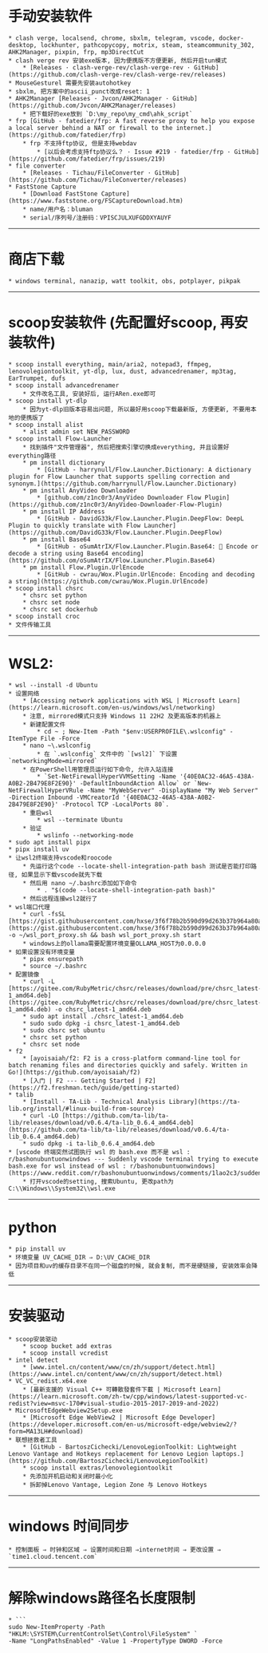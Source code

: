 # 手动安装软件
    * clash verge, localsend, chrome, sbxlm, telegram, vscode, docker-desktop, lockhunter, pathcopycopy, motrix, steam, steamcommunity_302, AHK2Manager, pixpin, frp, mp3DirectCut
    * clash verge rev 安装exe版本, 因为便携版不方便更新, 然后开启tun模式
        * [Releases · clash-verge-rev/clash-verge-rev · GitHub](https://github.com/clash-verge-rev/clash-verge-rev/releases)
    * MouseGesturel 需要先安装autohotkey
    * sbxlm, 把方案中的ascii_punct改成reset: 1
    * AHK2Manager [Releases · Jvcon/AHK2Manager · GitHub](https://github.com/Jvcon/AHK2Manager/releases)
        * 把下载好的exe放到 `D:\my_repo\my_cmd\ahk_script`
    * frp [GitHub - fatedier/frp: A fast reverse proxy to help you expose a local server behind a NAT or firewall to the internet.](https://github.com/fatedier/frp)
        * frp 不支持ftp协议, 但是支持webdav
            * [以后会考虑支持ftp协议么？ · Issue #219 · fatedier/frp · GitHub](https://github.com/fatedier/frp/issues/219)
    * file converter
        * [Releases · Tichau/FileConverter · GitHub](https://github.com/Tichau/FileConverter/releases)
    * FastStone Capture
        * [Download FastStone Capture](https://www.faststone.org/FSCaptureDownload.htm)
        * name/用户名：bluman
        * serial/序列号/注册码：VPISCJULXUFGDDXYAUYF

---

# 商店下载
    * windows terminal, nanazip, watt toolkit, obs, potplayer, pikpak

---

# scoop安装软件 (先配置好scoop, 再安装软件)
    * scoop install everything, main/aria2, notepad3, ffmpeg, lenovolegiontoolkit, yt-dlp, lux, dust, advancedrenamer, mp3tag, EarTrumpet, dufs
    * scoop install advancedrenamer
        * 文件改名工具, 安装好后, 运行ARen.exe即可
    * scoop install yt-dlp
        * 因为yt-dlp旧版本容易出问题, 所以最好用scoop下载最新版, 方便更新, 不要用本地的便携版了
    * scoop install alist
        * alist admin set NEW_PASSWORD
    * scoop install Flow-Launcher
        * 找到插件"文件管理器", 然后把搜索引擎切换成everything, 并且设置好everything路径
        * pm install dictionary
            * [GitHub - harrynull/Flow.Launcher.Dictionary: A dictionary plugin for Flow Launcher that supports spelling correction and synonym.](https://github.com/harrynull/Flow.Launcher.Dictionary)
        * pm install AnyVideo Downloader
            * [github.com/z1nc0r3/AnyVideo Downloader Flow Plugin](https://github.com/z1nc0r3/AnyVideo-Downloader-Flow-Plugin)
        * pm install IP Address
            * [GitHub - DavidG33k/Flow.Launcher.Plugin.DeepFlow: DeepL Plugin to quickly translate with Flow Launcher](https://github.com/DavidG33k/Flow.Launcher.Plugin.DeepFlow)
        * pm install Base64
            * [GitHub - oSumAtrIX/Flow.Launcher.Plugin.Base64: 🔑 Encode or decode a string using Base64 encoding](https://github.com/oSumAtrIX/Flow.Launcher.Plugin.Base64)
        * pm install Flow.Plugin.UrlEncode
            * [GitHub - cwrau/Wox.Plugin.UrlEncode: Encoding and decoding a string](https://github.com/cwrau/Wox.Plugin.UrlEncode)
    * scoop install chsrc
        * chsrc set python
        * chsrc set node
        * chsrc set dockerhub
    * scoop install croc
    * 文件传输工具

---

# WSL2:
    * wsl --install -d Ubuntu
    * 设置网络
        * [Accessing network applications with WSL | Microsoft Learn](https://learn.microsoft.com/en-us/windows/wsl/networking)
        * 注意, mirrored模式只支持 Windows 11 22H2 及更高版本的机器上
        * 新建配置文件
            * cd ~ ; New-Item -Path "$env:USERPROFILE\.wslconfig" -ItemType File -Force
        * nano ~\.wslconfig
            * 在 `.wslconfig` 文件中的 `[wsl2]` 下设置 `networkingMode=mirrored`
        * 在PowerShell用管理员运行如下命令, 允许入站连接
            * `Set-NetFirewallHyperVVMSetting -Name '{40E0AC32-46A5-438A-A0B2-2B479E8F2E90}' -DefaultInboundAction Allow` or `New-NetFirewallHyperVRule -Name "MyWebServer" -DisplayName "My Web Server" -Direction Inbound -VMCreatorId '{40E0AC32-46A5-438A-A0B2-2B479E8F2E90}' -Protocol TCP -LocalPorts 80`.
        * 重启wsl
            * wsl --terminate Ubuntu
        * 验证
            * wslinfo --networking-mode
    * sudo apt install pipx
    * pipx install uv
    * 让wsl2终端支持vscode和roocode
        * 先运行这个code --locate-shell-integration-path bash 测试是否能打印路径, 如果显示下载vscode就先下载
        * 然后用 nano ~/.bashrc添加如下命令
            * . "$(code --locate-shell-integration-path bash)"
        * 然后远程连接wsl2就行了
    * wsl端口代理
        * curl -fsSL [https://gist.githubusercontent.com/hxse/3f6f78b2b590d99d263b37b964a80a38/raw/gistfile1.txt](https://gist.githubusercontent.com/hxse/3f6f78b2b590d99d263b37b964a80a38/raw/gistfile1.txt) -o ~/wsl_port_proxy.sh && bash wsl_port_proxy.sh start
        * windows上的ollama需要配置环境变量OLLAMA_HOST为0.0.0.0
    * 如果设置没有环境变量
        * pipx ensurepath
        * source ~/.bashrc
    * 配置镜像
        * curl -L [https://gitee.com/RubyMetric/chsrc/releases/download/pre/chsrc_latest-1_amd64.deb](https://gitee.com/RubyMetric/chsrc/releases/download/pre/chsrc_latest-1_amd64.deb) -o chsrc_latest-1_amd64.deb
        * sudo apt install ./chsrc_latest-1_amd64.deb
        * sudo sudo dpkg -i chsrc_latest-1_amd64.deb
        * sudo chsrc set ubuntu
        * chsrc set python
        * chsrc set node
    * f2
        * [ayoisaiah/f2: F2 is a cross-platform command-line tool for batch renaming files and directories quickly and safely. Written in Go!](https://github.com/ayoisaiah/f2)
        * [入门 | F2 --- Getting Started | F2](https://f2.freshman.tech/guide/getting-started)
    * talib
        * [Install - TA-Lib - Technical Analysis Library](https://ta-lib.org/install/#linux-build-from-source)
        * curl -LO [https://github.com/ta-lib/ta-lib/releases/download/v0.6.4/ta-lib_0.6.4_amd64.deb](https://github.com/ta-lib/ta-lib/releases/download/v0.6.4/ta-lib_0.6.4_amd64.deb)
        * sudo dpkg -i ta-lib_0.6.4_amd64.deb
    * [vscode 终端突然试图执行 wsl 的 bash.exe 而不是 wsl : r/bashonubuntuonwindows --- Suddenly vscode terminal trying to execute bash.exe for wsl instead of wsl : r/bashonubuntuonwindows](https://www.reddit.com/r/bashonubuntuonwindows/comments/1lao2c3/suddenly_vscode_terminal_trying_to_execute/)
        * 打开vscode的setting, 搜索Ubuntu, 更改path为C:\\Windows\\System32\\wsl.exe

---

# python
    * pip install uv
    * 环境变量 UV_CACHE_DIR ⇒ D:\UV_CACHE_DIR
    * 因为项目和uv的缓存目录不在同一个磁盘的时候, 就会复制, 而不是硬链接, 安装效率会降低

---

# 安装驱动
    * scoop安装驱动
        * scoop bucket add extras
        * scoop install vcredist
    * intel detect
        * [www.intel.cn/content/www/cn/zh/support/detect.html](https://www.intel.cn/content/www/cn/zh/support/detect.html)
    * VC_VC_redist.x64.exe
        * [最新支援的 Visual C++ 可轉散發套件下載 | Microsoft Learn](https://learn.microsoft.com/zh-tw/cpp/windows/latest-supported-vc-redist?view=msvc-170#visual-studio-2015-2017-2019-and-2022)
    * MicrosoftEdgeWebview2Setup.exe
        * [Microsoft Edge WebView2 | Microsoft Edge Developer](https://developer.microsoft.com/en-us/microsoft-edge/webview2/?form=MA13LH#download)
    * 联想拯救者工具
        * [GitHub - BartoszCichecki/LenovoLegionToolkit: Lightweight Lenovo Vantage and Hotkeys replacement for Lenovo Legion laptops.](https://github.com/BartoszCichecki/LenovoLegionToolkit)
        * scoop install extras/lenovolegiontoolkit
        * 先添加开机启动和关闭时最小化
        * 拆卸掉Lenovo Vantage, Legion Zone 与 Lenovo Hotkeys

---

# windows 时间同步
    * 控制面板 ⇒ 时钟和区域 ⇒ 设置时间和日期 ⇒internet时间 ⇒ 更改设置 ⇒ `time1.cloud.tencent.com`

---

# 解除windows路径名长度限制
    * ```
    sudo New-ItemProperty -Path "HKLM:\SYSTEM\CurrentControlSet\Control\FileSystem" `
    -Name "LongPathsEnabled" -Value 1 -PropertyType DWORD -Force
